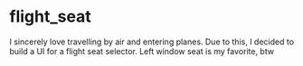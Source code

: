 # flight_seat
I sincerely love travelling by air and entering planes. Due to this, I decided to build a UI for a flight seat selector. Left window seat is my favorite, btw
